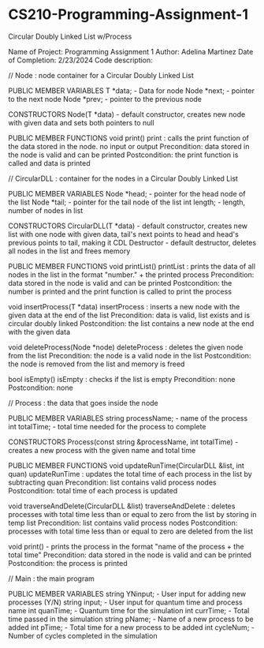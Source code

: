# CS210-Programming-Assignment-1
Circular Doubly Linked List w/Process

Name of Project: Programming Assignment 1
Author: Adelina Martinez
Date of Completion: 2/23/2024
Code description:


// Node : node container for a Circular Doubly Linked List

PUBLIC MEMBER VARIABLES
   T *data; - Data for node
   Node<T> *next; - pointer to the next node
   Node<T> *prev; - pointer to the previous node

CONSTRUCTORS
   Node(T *data) - default constructor, creates new node with given data and sets both pointers to null

PUBLIC MEMBER FUNCTIONS
   void print()
      print : calls the print function of the data stored in the node. no input or output
      Precondition: data stored in the node is valid and can be printed
      Postcondition: the print function is called and data is printed


// CircularDLL : container for the nodes in a Circular Doubly Linked List

PUBLIC MEMBER VARIABLES
   Node<T> *head; - pointer for the head node of the list
   Node<T> *tail; - pointer for the tail node of the list
   int length; - length, number of nodes in list

CONSTRUCTORS
   CircularDLL(T *data) - default constructor, creates new list with one node with given data, tail's next points to head and head's previous points to tail, making it CDL
   Destructor - default destructor, deletes all nodes in the list and frees memory

PUBLIC MEMBER FUNCTIONS
   void printList()
      printList : prints the data of all nodes in the list in the format "number." + the printed process
      Precondition: data stored in the node is valid and can be printed
      Postcondition: the number is printed and the print function is called to print the process

   void insertProcess(T *data)
      insertProcess : inserts a new node with the given data at the end of the list
      Precondition: data is valid, list exists and is circular doubly linked
      Postcondition: the list contains a new node at the end with the given data

   void deleteProcess(Node<T> *node)
      deleteProcess : deletes the given node from the list
      Precondition: the node is a valid node in the list
      Postcondition: the node is removed from the list and memory is freed

   bool isEmpty()
      isEmpty : checks if the list is empty
      Precondition: none
      Postcondition: none


// Process : the data that goes inside the node

PUBLIC MEMBER VARIABLES
   string processName; - name of the process
   int totalTime; - total time needed for the process to complete

CONSTRUCTORS
   Process(const string &processName, int totalTime) - creates a new process with the given name and total time

PUBLIC MEMBER FUNCTIONS
   void updateRunTime(CircularDLL<Process> &list, int quan)
      updateRunTime : updates the total time of each process in the list by subtracting quan
      Precondition: list contains valid process nodes
      Postcondition: total time of each process is updated

   void traverseAndDelete(CircularDLL<Process> &list)
      traverseAndDelete : deletes processes with total time less than or equal to zero from the list by storing in temp list
      Precondition: list contains valid process nodes
      Postcondition: processes with total time less than or equal to zero are deleted from the list

   void print() - prints the process in the format "name of the process + the total time"
      Precondition: data stored in the node is valid and can be printed
      Postcondition: the process is printed


// Main : the main program

PUBLIC MEMBER VARIABLES
   string YNinput; - User input for adding new processes (Y/N)
   string input; - User input for quantum time and process name
   int quanTime; - Quantum time for the simulation
   int currTime; - Total time passed in the simulation
   string pName; - Name of a new process to be added
   int pTime; - Total time for a new process to be added
   int cycleNum; - Number of cycles completed in the simulation
